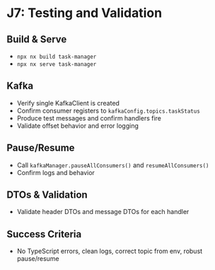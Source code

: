 # J7: Testing and Validation

## Build & Serve

- `npx nx build task-manager`
- `npx nx serve task-manager`

## Kafka

- Verify single KafkaClient is created
- Confirm consumer registers to `kafkaConfig.topics.taskStatus`
- Produce test messages and confirm handlers fire
- Validate offset behavior and error logging

## Pause/Resume

- Call `kafkaManager.pauseAllConsumers()` and `resumeAllConsumers()`
- Confirm logs and behavior

## DTOs & Validation

- Validate header DTOs and message DTOs for each handler

## Success Criteria

- No TypeScript errors, clean logs, correct topic from env, robust pause/resume







